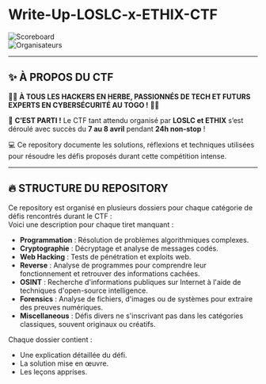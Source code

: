 # Write-Up-LOSLC-x-ETHIX-CTF 

![Scoreboard](images/scoreboard.png)  
![Organisateurs](images/organisateurs.png)  

---

## ✨ À PROPOS DU CTF  

🚀🔐 **À TOUS LES HACKERS EN HERBE, PASSIONNÉS DE TECH ET FUTURS EXPERTS EN CYBERSÉCURITÉ AU TOGO !** 🔐🚀  

📢 **C’EST PARTI !** Le CTF tant attendu organisé par **LOSLC et ETHIX** s’est déroulé avec succès du **7 au 8 avril** pendant **24h non-stop** !  

💻 Ce repository documente les solutions, réflexions et techniques utilisées pour résoudre les défis proposés durant cette compétition intense.  

---

## 🔥 STRUCTURE DU REPOSITORY  

Ce repository est organisé en plusieurs dossiers pour chaque catégorie de défis rencontrés durant le CTF :  
Voici une description pour chaque tiret manquant :

- **Programmation** : Résolution de problèmes algorithmiques complexes.  
- **Cryptographie** : Décryptage et analyse de messages codés.  
- **Web Hacking** : Tests de pénétration et exploits web.  
- **Reverse** : Analyse de programmes pour comprendre leur fonctionnement et retrouver des informations cachées.  
- **OSINT** : Recherche d'informations publiques sur Internet à l'aide de techniques d'open-source intelligence.  
- **Forensics** : Analyse de fichiers, d'images ou de systèmes pour extraire des preuves numériques.  
- **Miscellaneous** : Défis divers ne s'inscrivant pas dans les catégories classiques, souvent originaux ou créatifs.  

Chaque dossier contient :  
- Une explication détaillée du défi.  
- La solution mise en œuvre.  
- Les leçons apprises.  
```
